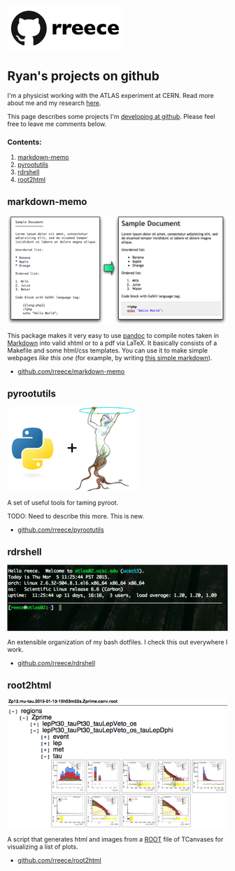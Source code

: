 
[![](../img/github-rreece.png)](https://github.com/rreece)

Ryan's projects on github
================================================================================

I'm a physicist working with the ATLAS experiment at CERN.
Read more about me and my research [here](http://reece.scipp.ucsc.edu/).

This page describes some projects I'm [developing at github](https://github.com/rreece).
Please feel free to leave me comments below.


### Contents:

1.  [markdown-memo](#markdown-memo)
1.  [pyrootutils](#pyrootutils)
1.  [rdrshell](#rdrshell)
1.  [root2html](#root2html)


markdown-memo
--------------------------------------------------------------------------------

<a href="https://github.com/rreece/markdown-memo">
<img src="img/markdown-example.png" alt="markdown-example" width="600"/>
</a>

This package makes it very easy to use [pandoc](http://johnmacfarlane.net/pandoc/)
to compile notes taken in [Markdown](http://daringfireball.net/projects/markdown/syntax)
into valid xhtml or to a pdf via LaTeX. It basically consists of a Makefile and
some html/css templates.  You can use it to make simple webpages *like this one*
(for example, by writing [this simple markdown](https://rreece.github.io/sw/index.md)).

-   [github.com/rreece/markdown-memo](https://github.com/rreece/markdown-memo)


pyrootutils
--------------------------------------------------------------------------------

<a href="https://github.com/rreece/pyrootutils">
<img src="img/pyrootutils-logo.png" alt="pyrootutils-logo" width="300"/>
</a>

A set of useful tools for taming pyroot.

TODO: Need to describe this more.  This is new.

-   [github.com/rreece/pyrootutils](https://github.com/rreece/pyrootutils)


rdrshell
--------------------------------------------------------------------------------

<a href="https://github.com/rreece/rdrshell">
<img src="img/rdrshell-bash-prompt.png" alt="rdrshell-bash-prompt" width="600"/>
</a>

An extensible organization of my bash dotfiles.
I check this out everywhere I work.

-   [github.com/rreece/rdrshell](https://github.com/rreece/rdrshell)


root2html
--------------------------------------------------------------------------------

<a href="https://github.com/rreece/root2html">
<img src="img/root2html-example.png" alt="root2html-example" width="600"/>
</a>

A script that generates html and images from a [ROOT](https://root.cern.ch/)
file of TCanvases for visualizing a list of plots.

-   [github.com/rreece/root2html](https://github.com/rreece/root2html)


